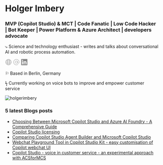 # Holger Imbery
### MVP (Copilot Studio) & MCT | Code Fanatic | Low Code Hacker | Bot Keeper | Power Platform & Azure Architect | developers advocate

⤷ Science and technology enthusiast  - writes and talks about conversational AI and robotic process automation. 

 <a aligh="left" href="https://unit.link/holgerimbery" target="_blank" rel="noreferrer noopener"><img src="https://raw.githubusercontent.com/0xShapeShifter/dev-story/master/public/images/socials/globe.svg" alt="Website" width="22" height="22" /></a> <a aligh="left" href="mailto:the@cognitiveservices,ninja" target="_blank" rel="noreferrer noopener"><img src="https://raw.githubusercontent.com/0xShapeShifter/dev-story/master/public/images/socials/at.svg" alt="Email" width="22" height="22" /></a> <a aligh="left" href="https://www.linkedin.com/in/holgerimbery" target="_blank" rel="noreferrer noopener"><img src="https://raw.githubusercontent.com/0xShapeShifter/dev-story/master/public/images/socials/linkedin.svg" alt="LinkedIn" width="22" height="22" /></a>  

⚐ Based in Berlin, Germany

ϟ Currently working on voice bots to improve and empower customer service

 

<p align="left"> <img src="https://komarev.com/ghpvc/?username=holgerimbery&label=Profile%20views&color=0e75b6&style=flat" alt="holgerimbery" /> </p>

### 5 latest Blogs posts
<!-- HASHNODE:START -->
- [Choosing Between Microsoft Copilot Studio and Azure AI Foundry - A Comprehensive Guide](https://holgerimbery.blog/which-tool-to-choose)
- [Copilot Studio licensing](https://holgerimbery.blog/copilot-studio-licensing259)
- [Comparing Copilot Studio Agent Builder and Microsoft Copilot Studio](https://holgerimbery.blog/copilot-studio-agentbuilder-vs-copilot-studio)
- [Webchat Playground Tool in Copilot Studio Kit - easy customisation of Copilot webchat UI](https://holgerimbery.blog/copilot-studio-kit-webchat-playground)
- [Copilot Studio - voice in customer service - an experimental approach with ACSforMCS](https://holgerimbery.blog/experimental-voice-channel)
<!-- HASHNODE:END -->
